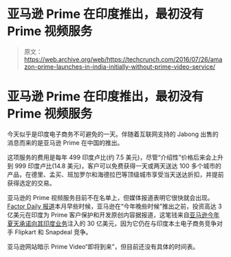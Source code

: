 # 亚马逊 Prime 在印度推出，最初没有 Prime 视频服务

> 原文：<https://web.archive.org/web/https://techcrunch.com/2016/07/26/amazon-prime-launches-in-india-initially-without-prime-video-service/>

# 亚马逊 Prime 在印度推出，最初没有 Prime 视频服务

今天似乎是印度电子商务不可避免的一天。伴随着互联网支持的 Jabong 出售的消息而来的是亚马逊 Prime 在中国的推出。

这项服务的费用是每年 499 印度卢比(约 7.5 美元)，尽管“介绍性”价格后来会上升到 999 印度卢比(14.8 美元)，客户可以免费获得一天或两天送达 100 多个城市的产品，在德里、孟买、班加罗尔和海德拉巴等顶级城市享受当天送达折扣，并提前获得选定的交易。

亚马逊的 Prime 视频服务目前不在名单上，但媒体报道表明它很快就会出现。 [Factor Daily 报道](https://web.archive.org/web/20230305225038/http://factordaily.com/amazon-prime-india/)本月早些时候，亚马逊在“今年晚些时候”推出之前，投资高达 3 亿美元在印度为 Prime 客户保护和开发原创内容据报道，这笔钱来自[亚马逊今年夏天承诺向其印度业务](https://web.archive.org/web/20230305225038/https://techcrunch.com/2016/06/07/amazon-will-pump-3b-more-into-its-indian-marketplace-as-it-competes-with-snapdeal-and-flipkart/)注入的 30 亿美元，因为它仍在与印度本土电子商务竞争对手 Flipkart 和 Snapdeal 竞争。

亚马逊网站暗示 Prime Video“即将到来”，但目前还没有具体的时间表。